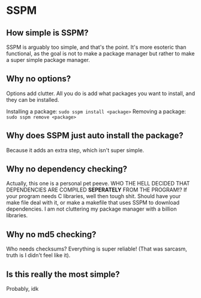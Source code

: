 # SSPM
## How simple is SSPM? 
SSPM is arguably too simple, and that's the point.
It's more esoteric than functional, as the goal
is not to make a package manager but rather to make
a super simple package manager.

## Why no options?
Options add clutter. All you do is add what packages
you want to install, and they can be installed.

Installing a package: `sudo sspm install <package>`
Removing a package: `sudo sspm remove <package>`

## Why does SSPM just auto install the package?
Because it adds an extra step, which isn't super
simple.

## Why no dependency checking?
Actually, this one is a personal pet peeve. WHO THE
HELL DECIDED THAT DEPENDENCIES ARE COMPILED **SEPERATELY**
FROM THE PROGRAM!? If your program needs C libraries,
well then tough shit. Should have your make file deal
with it, or make a makefile that uses SSPM to download
dependencies. I am not cluttering my package manager
with a billion libraries. 

## Why no md5 checking?
Who needs checksums? Everything is super reliable!
(That was sarcasm, truth is I didn't feel like it).

## Is this really the most simple?
Probably, idk
